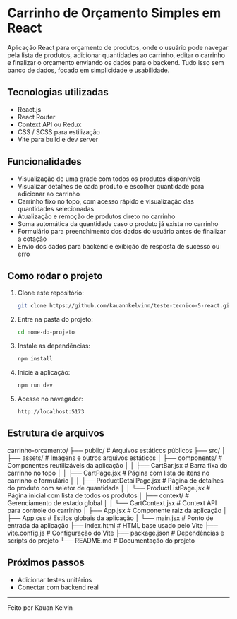 # Carrinho de Orçamento Simples em React

Aplicação React para orçamento de produtos, onde o usuário pode navegar pela lista de produtos, adicionar quantidades ao carrinho, editar o carrinho e finalizar o orçamento enviando os dados para o backend. Tudo isso sem banco de dados, focado em simplicidade e usabilidade.

## Tecnologias utilizadas

- React.js
- React Router
- Context API ou Redux
- CSS / SCSS para estilização
- Vite para build e dev server

## Funcionalidades

- Visualização de uma grade com todos os produtos disponíveis
- Visualizar detalhes de cada produto e escolher quantidade para adicionar ao carrinho
- Carrinho fixo no topo, com acesso rápido e visualização das quantidades selecionadas
- Atualização e remoção de produtos direto no carrinho
- Soma automática da quantidade caso o produto já exista no carrinho
- Formulário para preenchimento dos dados do usuário antes de finalizar a cotação
- Envio dos dados para backend e exibição de resposta de sucesso ou erro

## Como rodar o projeto

1. Clone este repositório:
   ```bash
   git clone https://github.com/kauannkelvinn/teste-tecnico-5-react.git
   ```

2. Entre na pasta do projeto:
   ```bash
   cd nome-do-projeto
   ```

3. Instale as dependências:
   ```bash
   npm install
   ```

4. Inicie a aplicação:
   ```bash
   npm run dev
   ```

5. Acesse no navegador:
   ```
   http://localhost:5173
   ```

## Estrutura de arquivos

carrinho-orcamento/
├── public/                      # Arquivos estáticos públicos
├── src/
│   ├── assets/                 # Imagens e outros arquivos estáticos
│   ├── components/            # Componentes reutilizáveis da aplicação
│   │   ├── CartBar.jsx        # Barra fixa do carrinho no topo
│   │   ├── CartPage.jsx       # Página com lista de itens no carrinho e formulário
│   │   ├── ProductDetailPage.jsx # Página de detalhes do produto com seletor de quantidade
│   │   └── ProductListPage.jsx   # Página inicial com lista de todos os produtos
│   ├── context/               # Gerenciamento de estado global
│   │   └── CartContext.jsx    # Context API para controle do carrinho
│   ├── App.jsx                # Componente raiz da aplicação
│   ├── App.css                # Estilos globais da aplicação
│   └── main.jsx               # Ponto de entrada da aplicação
├── index.html                 # HTML base usado pelo Vite
├── vite.config.js             # Configuração do Vite
├── package.json               # Dependências e scripts do projeto
└── README.md                  # Documentação do projeto

## Próximos passos

- Adicionar testes unitários 
- Conectar com backend real

---

Feito por Kauan Kelvin
